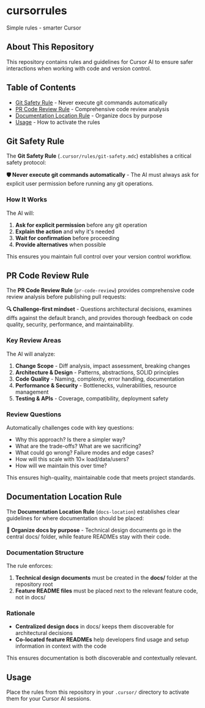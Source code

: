 # cursorrules
Simple rules - smarter Cursor

## About This Repository

This repository contains rules and guidelines for Cursor AI to ensure safer interactions when working with code and version control.

## Table of Contents

- [Git Safety Rule](#git-safety-rule) - Never execute git commands automatically
- [PR Code Review Rule](#pr-code-review-rule) - Comprehensive code review analysis
- [Documentation Location Rule](#documentation-location-rule) - Organize docs by purpose
- [Usage](#usage) - How to activate the rules

## Git Safety Rule

The **Git Safety Rule** (`.cursor/rules/git-safety.mdc`) establishes a critical safety protocol:

**🛡️ Never execute git commands automatically** - The AI must always ask for explicit user permission before running any git operations.

### How It Works

The AI will:
1. **Ask for explicit permission** before any git operation
2. **Explain the action** and why it's needed  
3. **Wait for confirmation** before proceeding
4. **Provide alternatives** when possible

This ensures you maintain full control over your version control workflow.

## PR Code Review Rule

The **PR Code Review Rule** (`pr-code-review`) provides comprehensive code review analysis before publishing pull requests:

**🔍 Challenge-first mindset** - Questions architectural decisions, examines diffs against the default branch, and provides thorough feedback on code quality, security, performance, and maintainability.

### Key Review Areas

The AI will analyze:
1. **Change Scope** - Diff analysis, impact assessment, breaking changes
2. **Architecture & Design** - Patterns, abstractions, SOLID principles
3. **Code Quality** - Naming, complexity, error handling, documentation
4. **Performance & Security** - Bottlenecks, vulnerabilities, resource management
5. **Testing & APIs** - Coverage, compatibility, deployment safety

### Review Questions

Automatically challenges code with key questions:
- Why this approach? Is there a simpler way?
- What are the trade-offs? What are we sacrificing?
- What could go wrong? Failure modes and edge cases?
- How will this scale with 10× load/data/users?
- How will we maintain this over time?

This ensures high-quality, maintainable code that meets project standards.

## Documentation Location Rule

The **Documentation Location Rule** (`docs-location`) establishes clear guidelines for where documentation should be placed:

**📂 Organize docs by purpose** - Technical design documents go in the central docs/ folder, while feature READMEs stay with their code.

### Documentation Structure

The rule enforces:
1. **Technical design documents** must be created in the **docs/** folder at the repository root
2. **Feature README files** must be placed next to the relevant feature code, not in docs/

### Rationale

- **Centralized design docs** in docs/ keeps them discoverable for architectural decisions
- **Co-located feature READMEs** help developers find usage and setup information in context with the code

This ensures documentation is both discoverable and contextually relevant.

## Usage

Place the rules from this repository in your `.cursor/` directory to activate them for your Cursor AI sessions.
